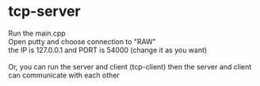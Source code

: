 # tcp-server

Run the main.cpp <br/>
Open putty and choose connection to "RAW" <br/>
the IP is 127.0.0.1 and PORT is 54000 (change it as you want) </br></br>
Or, you can run the server and client (tcp-client) then the server and client can communicate with each other
